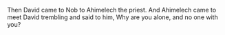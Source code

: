 Then David came to Nob to Ahimelech the priest. And Ahimelech came to meet David trembling and said to him, Why are you alone, and no one with you?
